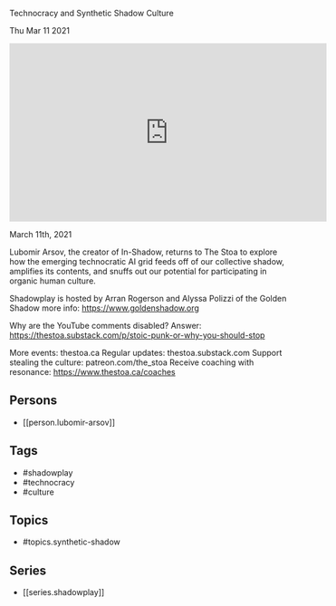 

 Technocracy and Synthetic Shadow Culture

Thu Mar 11 2021

<iframe width="560" height="315" src="https://www.youtube.com/embed/3Vqd7rcVxEA" title="Shadowplay: Technocracy and Synthetic Shadow Culture w/ Lubomir Arsov" frameborder="0" allow="accelerometer; autoplay; clipboard-write; encrypted-media; gyroscope; picture-in-picture" allowfullscreen ></iframe>

March 11th, 2021

Lubomir Arsov, the creator of In-Shadow, returns to The Stoa to explore how the emerging technocratic AI grid feeds off of our collective shadow, amplifies its contents, and snuffs out our potential for participating in organic human culture.

Shadowplay is hosted by Arran Rogerson and Alyssa Polizzi of the Golden Shadow more info: https://www.goldenshadow.org

Why are the YouTube comments disabled? Answer: https://thestoa.substack.com/p/stoic-punk-or-why-you-should-stop

More events: thestoa.ca
Regular updates: thestoa.substack.com
Support stealing the culture: patreon.com/the_stoa
Receive coaching with resonance: https://www.thestoa.ca/coaches

## Persons

- [[person.lubomir-arsov]]

## Tags

- #shadowplay
- #technocracy
- #culture

## Topics

- #topics.synthetic-shadow

## Series

- [[series.shadowplay]]

